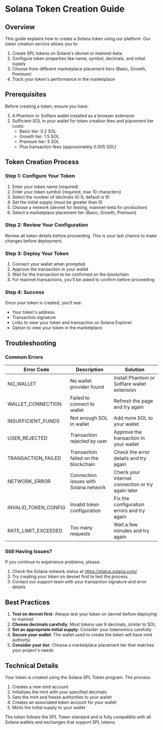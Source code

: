 # Solana Token Creation Guide

## Overview

This guide explains how to create a Solana token using our platform. Our token creation service allows you to:

1. Create SPL tokens on Solana's devnet or mainnet-beta
2. Configure token properties like name, symbol, decimals, and initial supply
3. Choose from different marketplace placement tiers (Basic, Growth, Premium)
4. Track your token's performance in the marketplace

## Prerequisites

Before creating a token, ensure you have:

1. A Phantom or Solflare wallet installed as a browser extension
2. Sufficient SOL in your wallet for token creation fees and placement tier costs:
   - Basic tier: 0.2 SOL
   - Growth tier: 1.5 SOL
   - Premium tier: 5 SOL
   - Plus transaction fees (approximately 0.005 SOL)

## Token Creation Process

### Step 1: Configure Your Token

1. Enter your token name (required)
2. Enter your token symbol (required, max 10 characters)
3. Select the number of decimals (0-9, default is 9)
4. Set the initial supply (must be greater than 0)
5. Choose a network (devnet for testing, mainnet-beta for production)
6. Select a marketplace placement tier (Basic, Growth, Premium)

### Step 2: Review Your Configuration

Review all token details before proceeding. This is your last chance to make changes before deployment.

### Step 3: Deploy Your Token

1. Connect your wallet when prompted
2. Approve the transaction in your wallet
3. Wait for the transaction to be confirmed on the blockchain
4. For mainnet transactions, you'll be asked to confirm before proceeding

### Step 4: Success

Once your token is created, you'll see:
- Your token's address
- Transaction signature
- Links to view your token and transaction on Solana Explorer
- Option to view your token in the marketplace

## Troubleshooting

### Common Errors

| Error Code | Description | Solution |
|------------|-------------|----------|
| NO_WALLET | No wallet provider found | Install Phantom or Solflare wallet extension |
| WALLET_CONNECTION | Failed to connect to wallet | Refresh the page and try again |
| INSUFFICIENT_FUNDS | Not enough SOL in wallet | Add more SOL to your wallet |
| USER_REJECTED | Transaction rejected by user | Approve the transaction in your wallet |
| TRANSACTION_FAILED | Transaction failed on the blockchain | Check the error details and try again |
| NETWORK_ERROR | Connection issues with Solana network | Check your internet connection or try again later |
| INVALID_TOKEN_CONFIG | Invalid token configuration | Fix the configuration errors and try again |
| RATE_LIMIT_EXCEEDED | Too many requests | Wait a few minutes and try again |

### Still Having Issues?

If you continue to experience problems, please:
1. Check the Solana network status at https://status.solana.com/
2. Try creating your token on devnet first to test the process
3. Contact our support team with your transaction signature and error details

## Best Practices

1. **Test on devnet first**: Always test your token on devnet before deploying to mainnet
2. **Choose decimals carefully**: Most tokens use 9 decimals, similar to SOL
3. **Set an appropriate initial supply**: Consider your tokenomics carefully
4. **Secure your wallet**: The wallet used to create the token will have mint authority
5. **Consider your tier**: Choose a marketplace placement tier that matches your project's needs

## Technical Details

Your token is created using the Solana SPL Token program. The process:
1. Creates a new mint account
2. Initializes the mint with your specified decimals
3. Sets the mint and freeze authorities to your wallet
4. Creates an associated token account for your wallet
5. Mints the initial supply to your wallet

The token follows the SPL Token standard and is fully compatible with all Solana wallets and exchanges that support SPL tokens.
